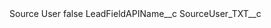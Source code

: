 <?xml version="1.0" encoding="UTF-8"?>
<CustomMetadata xmlns="http://soap.sforce.com/2006/04/metadata" xmlns:xsi="http://www.w3.org/2001/XMLSchema-instance" xmlns:xsd="http://www.w3.org/2001/XMLSchema">
    <label>Source User</label>
    <protected>false</protected>
    <values>
        <field>LeadFieldAPIName__c</field>
        <value xsi:type="xsd:string">SourceUser_TXT__c</value>
    </values>
</CustomMetadata>
